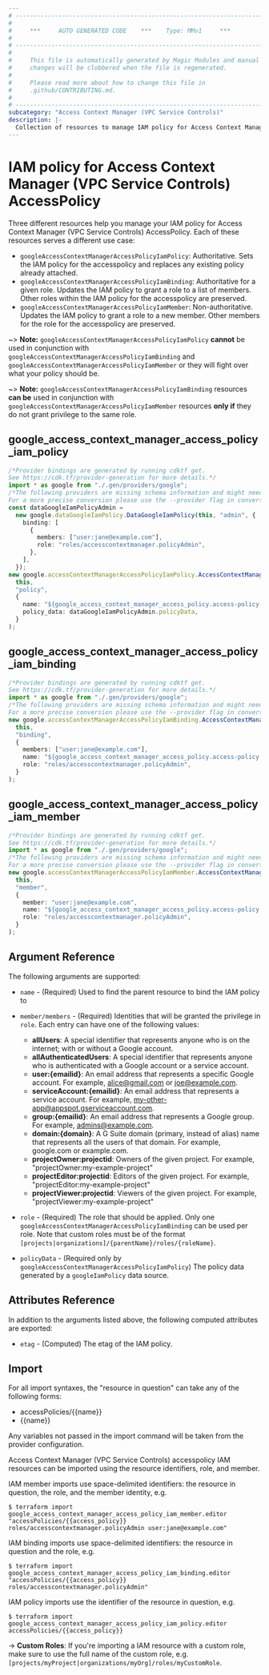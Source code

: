 ```yaml
---
# ----------------------------------------------------------------------------
#
#     ***     AUTO GENERATED CODE    ***    Type: MMv1     ***
#
# ----------------------------------------------------------------------------
#
#     This file is automatically generated by Magic Modules and manual
#     changes will be clobbered when the file is regenerated.
#
#     Please read more about how to change this file in
#     .github/CONTRIBUTING.md.
#
# ----------------------------------------------------------------------------
subcategory: "Access Context Manager (VPC Service Controls)"
description: |-
  Collection of resources to manage IAM policy for Access Context Manager (VPC Service Controls) AccessPolicy
---
```


# IAM policy for Access Context Manager (VPC Service Controls) AccessPolicy

Three different resources help you manage your IAM policy for Access Context Manager (VPC Service Controls) AccessPolicy. Each of these resources serves a different use case:

* `googleAccessContextManagerAccessPolicyIamPolicy`: Authoritative. Sets the IAM policy for the accesspolicy and replaces any existing policy already attached.
* `googleAccessContextManagerAccessPolicyIamBinding`: Authoritative for a given role. Updates the IAM policy to grant a role to a list of members. Other roles within the IAM policy for the accesspolicy are preserved.
* `googleAccessContextManagerAccessPolicyIamMember`: Non-authoritative. Updates the IAM policy to grant a role to a new member. Other members for the role for the accesspolicy are preserved.

\~> **Note:** `googleAccessContextManagerAccessPolicyIamPolicy` **cannot** be used in conjunction with `googleAccessContextManagerAccessPolicyIamBinding` and `googleAccessContextManagerAccessPolicyIamMember` or they will fight over what your policy should be.

\~> **Note:** `googleAccessContextManagerAccessPolicyIamBinding` resources **can be** used in conjunction with `googleAccessContextManagerAccessPolicyIamMember` resources **only if** they do not grant privilege to the same role.

## google\_access\_context\_manager\_access\_policy\_iam\_policy

```typescript
/*Provider bindings are generated by running cdktf get.
See https://cdk.tf/provider-generation for more details.*/
import * as google from "./.gen/providers/google";
/*The following providers are missing schema information and might need manual adjustments to synthesize correctly: google.
For a more precise conversion please use the --provider flag in convert.*/
const dataGoogleIamPolicyAdmin =
  new google.dataGoogleIamPolicy.DataGoogleIamPolicy(this, "admin", {
    binding: [
      {
        members: ["user:jane@example.com"],
        role: "roles/accesscontextmanager.policyAdmin",
      },
    ],
  });
new google.accessContextManagerAccessPolicyIamPolicy.AccessContextManagerAccessPolicyIamPolicy(
  this,
  "policy",
  {
    name: "${google_access_context_manager_access_policy.access-policy.name}",
    policy_data: dataGoogleIamPolicyAdmin.policyData,
  }
);

```

## google\_access\_context\_manager\_access\_policy\_iam\_binding

```typescript
/*Provider bindings are generated by running cdktf get.
See https://cdk.tf/provider-generation for more details.*/
import * as google from "./.gen/providers/google";
/*The following providers are missing schema information and might need manual adjustments to synthesize correctly: google.
For a more precise conversion please use the --provider flag in convert.*/
new google.accessContextManagerAccessPolicyIamBinding.AccessContextManagerAccessPolicyIamBinding(
  this,
  "binding",
  {
    members: ["user:jane@example.com"],
    name: "${google_access_context_manager_access_policy.access-policy.name}",
    role: "roles/accesscontextmanager.policyAdmin",
  }
);

```

## google\_access\_context\_manager\_access\_policy\_iam\_member

```typescript
/*Provider bindings are generated by running cdktf get.
See https://cdk.tf/provider-generation for more details.*/
import * as google from "./.gen/providers/google";
/*The following providers are missing schema information and might need manual adjustments to synthesize correctly: google.
For a more precise conversion please use the --provider flag in convert.*/
new google.accessContextManagerAccessPolicyIamMember.AccessContextManagerAccessPolicyIamMember(
  this,
  "member",
  {
    member: "user:jane@example.com",
    name: "${google_access_context_manager_access_policy.access-policy.name}",
    role: "roles/accesscontextmanager.policyAdmin",
  }
);

```

## Argument Reference

The following arguments are supported:

*   `name` - (Required) Used to find the parent resource to bind the IAM policy to

*   `member/members` - (Required) Identities that will be granted the privilege in `role`.
    Each entry can have one of the following values:
    * **allUsers**: A special identifier that represents anyone who is on the internet; with or without a Google account.
    * **allAuthenticatedUsers**: A special identifier that represents anyone who is authenticated with a Google account or a service account.
    * **user:{emailid}**: An email address that represents a specific Google account. For example, alice@gmail.com or joe@example.com.
    * **serviceAccount:{emailid}**: An email address that represents a service account. For example, my-other-app@appspot.gserviceaccount.com.
    * **group:{emailid}**: An email address that represents a Google group. For example, admins@example.com.
    * **domain:{domain}**: A G Suite domain (primary, instead of alias) name that represents all the users of that domain. For example, google.com or example.com.
    * **projectOwner:projectid**: Owners of the given project. For example, "projectOwner:my-example-project"
    * **projectEditor:projectid**: Editors of the given project. For example, "projectEditor:my-example-project"
    * **projectViewer:projectid**: Viewers of the given project. For example, "projectViewer:my-example-project"

*   `role` - (Required) The role that should be applied. Only one
    `googleAccessContextManagerAccessPolicyIamBinding` can be used per role. Note that custom roles must be of the format
    `[projects|organizations]/{parentName}/roles/{roleName}`.

*   `policyData` - (Required only by `googleAccessContextManagerAccessPolicyIamPolicy`) The policy data generated by
    a `googleIamPolicy` data source.

## Attributes Reference

In addition to the arguments listed above, the following computed attributes are
exported:

* `etag` - (Computed) The etag of the IAM policy.

## Import

For all import syntaxes, the "resource in question" can take any of the following forms:

* accessPolicies/{{name}}
* {{name}}

Any variables not passed in the import command will be taken from the provider configuration.

Access Context Manager (VPC Service Controls) accesspolicy IAM resources can be imported using the resource identifiers, role, and member.

IAM member imports use space-delimited identifiers: the resource in question, the role, and the member identity, e.g.

```console
$ terraform import google_access_context_manager_access_policy_iam_member.editor "accessPolicies/{{access_policy}} roles/accesscontextmanager.policyAdmin user:jane@example.com"
```

IAM binding imports use space-delimited identifiers: the resource in question and the role, e.g.

```console
$ terraform import google_access_context_manager_access_policy_iam_binding.editor "accessPolicies/{{access_policy}} roles/accesscontextmanager.policyAdmin"
```

IAM policy imports use the identifier of the resource in question, e.g.

```console
$ terraform import google_access_context_manager_access_policy_iam_policy.editor accessPolicies/{{access_policy}}
```

\-> **Custom Roles**: If you're importing a IAM resource with a custom role, make sure to use the
full name of the custom role, e.g. `[projects/myProject|organizations/myOrg]/roles/myCustomRole`.
